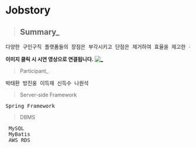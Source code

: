 # Jobstory

> ## Summary_
<pre>
다양한 구인구직 플랫폼들의 장점은 부각시키고 단점은 제거하여 효율을 제고한 구인구직 사이트
</pre>

**이미지 클릭 시 시연 영상으로 연결됩니다.**
[![_](https://user-images.githubusercontent.com/43169472/50580182-eca6a580-0e8e-11e9-8f71-529abe5099d8.PNG)](https://www.youtube.com/watch?v=1LxRe6rdy_c&t=20s)

> Participant_
<pre>
박태환 방진웅 이득재 신득수 나원석
</pre>

> Server-side Framework
<pre>
Spring Framework
</pre>

> DBMS
<pre>
 MySQL
 MyBatis 
 AWS RDS
</pre>
  
  




